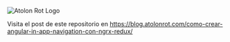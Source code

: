 ![Atolon Rot Logo](https://www.atolonrot.com/img/dark%20logo.png)

Visita el post de este repositorio en https://blog.atolonrot.com/como-crear-angular-in-app-navigation-con-ngrx-redux/